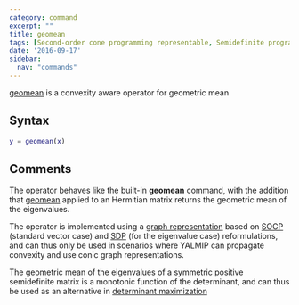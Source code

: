 ```yaml
---
category: command
excerpt: ""
title: geomean
tags: [Second-order cone programming representable, Semidefinite programming representable, Determinant maximization]
date: '2016-09-17'
sidebar:
  nav: "commands"
---
```


[geomean](/command/geomean) is a convexity aware operator for geometric mean

## Syntax

````matlab
y = geomean(x)
````

## Comments

The operator behaves like the built-in **geomean** command, with the addition that [geomean](/command/geomean) applied to an Hermitian matrix returns the geometric mean of the eigenvalues.

The operator is implemented using a [graph representation](/tutorial/nonlinearoperatorsgraphs) based on [SOCP](/tags#second-order-cone-programming) (standard vector case)  and [SDP](/tags#semidefinite-programming) (for the eigenvalue case) reformulations, and can thus only be used in scenarios where YALMIP can propagate convexity and use conic graph representations.

The geometric mean of the eigenvalues of a symmetric positive semidefinite matrix is a monotonic function of the determinant, and can thus be used as an alternative in [determinant maximization](/tutorial/maxdetprogramming)
